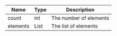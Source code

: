 | Name | Type | Description |
|---|---|---|
| count | int | The number of elements |
| elements | List<Element> | The list of elements |